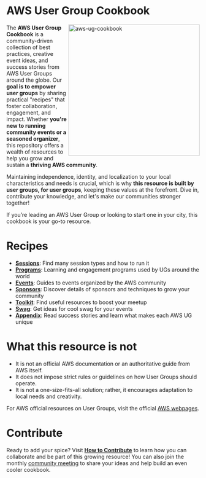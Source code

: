 # AWS User Group Cookbook

<img align="right" width="342" alt="aws-ug-cookbook" src="https://github.com/user-attachments/assets/c656ea57-9627-4077-8565-81db09820dc2">


The **AWS User Group Cookbook** is a community-driven collection of best practices, creative event ideas, and success stories from AWS User Groups around the globe. Our **goal is to empower user groups** by sharing practical "recipes" that foster collaboration, engagement, and impact. Whether **you're new to running community events or a seasoned organizer**, this repository offers a wealth of resources to help you grow and sustain a **thriving AWS community**.

Maintaining independence, identity, and localization to your local characteristics and needs is crucial, which is why **this resource is built by user groups, for user groups**, keeping these values at the forefront. Dive in, contribute your knowledge, and let's make our communities stronger together!

If you’re leading an AWS User Group or looking to start one in your city, this cookbook is your go-to resource.

# Recipes

- [**Sessions**](./sessions/): Find many session types and how to run it
- [**Programs**](./programs/): Learning and engagement programs used by UGs around the world
- [**Events**](./events/): Guides to events organized by the AWS community
- [**Sponsors**](./sponsors/): Discover details of sponsors and techniques to grow your community
- [**Toolkit**](./toolkit/): Find useful resources to boost your meetup
- [**Swag**](./swag/): Get ideas for cool swag for your events
- [**Appendix**](./appendix/): Read success stories and learn what makes each AWS UG unique

# What this resource is not
- It is not an official AWS documentation or an authoritative guide from AWS itself.
- It does not impose strict rules or guidelines on how User Groups should operate.
- It is not a one-size-fits-all solution; rather, it encourages adaptation to local needs and creativity.

For AWS official resources on User Groups, visit the official [AWS webpages](https://aws.amazon.com/developer/community/usergroups/?community-user-groups-cards.sort-by=item.additionalFields.ugName&community-user-groups-cards.sort-order=asc&awsf.location=*all&awsf.category=*all).

# Contribute

Ready to add your spice? Visit [**How to Contribute**](/how-to-contribute.md) to learn how you can collaborate and be part of this growing resource! You can also join the monthly [community meeting](./events/ug-cookbook-community-meetings/) to share your ideas and help build an even cooler cookbook. 
